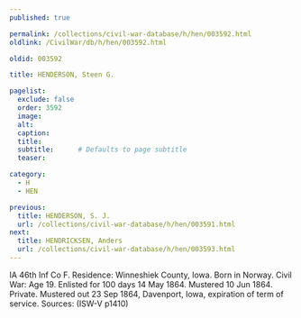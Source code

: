 ```yaml
---
published: true

permalink: /collections/civil-war-database/h/hen/003592.html
oldlink: /CivilWar/db/h/hen/003592.html

oldid: 003592

title: HENDERSON, Steen G.

pagelist:
  exclude: false
  order: 3592
  image: 
  alt:
  caption:
  title:
  subtitle:      # Defaults to page subtitle
  teaser:

category: 
  - H 
  - HEN

previous:
  title: HENDERSON, S. J.
  url: /collections/civil-war-database/h/hen/003591.html  
next:
  title: HENDRICKSEN, Anders
  url: /collections/civil-war-database/h/hen/003593.html   
---
```

IA 46th Inf Co F. Residence: Winneshiek County, Iowa. Born in Norway. Civil War: Age 19. Enlisted for 100 days 14 May 1864. Mustered 10 Jun 1864. Private. Mustered out 23 Sep 1864, Davenport, Iowa, expiration of term of service. Sources: (ISW-V p1410)
